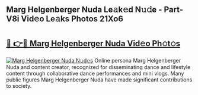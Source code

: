 ## Marg Helgenberger Nuda Le𝚊k𝚎d N𝚞𝚍e - Part-V8i Vid𝚎o Le𝚊ks Photos 21Xo6

# <h2><a href="http://fbd67c.evod.top/?m=Marg+Helgenberger+Nuda">🔗 👉🔴 Marg Helgenberger Nuda Vid𝚎o Ph𝚘t𝚘s</a></h2>

[![Marg Helgenberger Nuda N𝚞d𝚎s](https://i.imgur.com/8V9OHl7.gif)](http://fbd67c.evod.top/?m=Marg+Helgenberger+Nuda)
Online persona Marg Helgenberger Nuda and content creator, recognized for disseminating dance and lifestyle content through collaborative dance performances and mini vlogs. Many public figures Marg Helgenberger Nuda have made significant contributions to society. 
